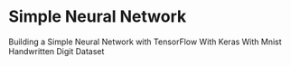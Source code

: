 # Simple Neural Network
 Building a Simple Neural Network with TensorFlow With Keras With Mnist Handwritten Digit  Dataset
